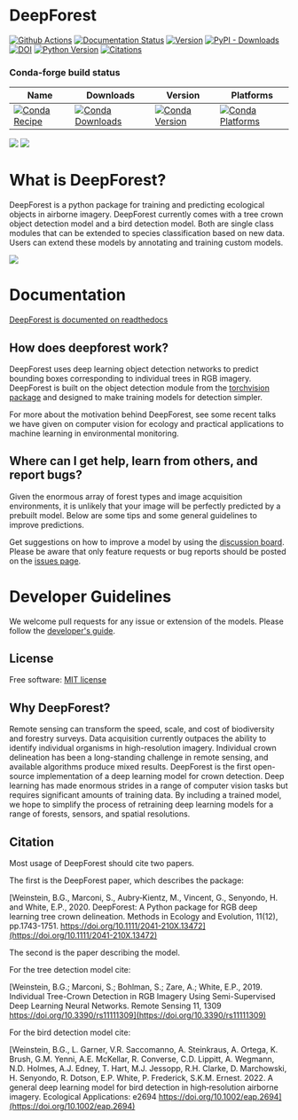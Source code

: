 # DeepForest

[![Github Actions](https://github.com/weecology/DeepForest/actions/workflows/Conda-app.yml/badge.svg)](https://github.com/weecology/DeepForest/actions/workflows/Conda-app.yml)
[![Documentation Status](https://readthedocs.org/projects/deepforest/badge/?version=latest)](http://deepforest.readthedocs.io/en/latest/?badge=latest)
[![Version](https://img.shields.io/pypi/v/DeepForest.svg)](https://pypi.python.org/pypi/DeepForest)
[![PyPI - Downloads](https://img.shields.io/pypi/dm/deepforest)](https://pypi.python.org/pypi/DeepForest)
[![DOI](https://zenodo.org/badge/DOI/10.5281/zenodo.2538143.svg)](https://doi.org/10.5281/zenodo.2538143)
[![Python Version](https://img.shields.io/badge/python-%3E%3D3.8%2C%20%3C3.13-blue.svg)](https://www.python.org/downloads/)
[![Citations](https://img.shields.io/endpoint?url=https://raw.githubusercontent.com/weecology/DeepForest/refs/heads/main/citation_count.json)](https://scholar.google.com/scholar?hl=en&as_sdt=40005&sciodt=0,10&cites=4018186955550406830&scipsc=&q=)


### Conda-forge build status


| Name | Downloads | Version | Platforms |
| --- | --- | --- | --- |
| [![Conda Recipe](https://img.shields.io/badge/recipe-deepforest-green.svg)](https://anaconda.org/conda-forge/deepforest) | [![Conda Downloads](https://img.shields.io/conda/dn/conda-forge/deepforest.svg)](https://anaconda.org/conda-forge/deepforest) | [![Conda Version](https://img.shields.io/conda/vn/conda-forge/deepforest.svg)](https://anaconda.org/conda-forge/deepforest) | [![Conda Platforms](https://img.shields.io/conda/pn/conda-forge/deepforest.svg)](https://anaconda.org/conda-forge/deepforest) |

![](www/MEE_Figure4.png)
![](www/example_predictions_small.png)

# What is DeepForest?

DeepForest is a python package for training and predicting ecological objects in airborne imagery. DeepForest currently comes with a tree crown object detection model and a bird detection model. Both are single class modules that can be extended to species classification based on new data. Users can extend these models by annotating and training custom models.

![](www/image.png)

# Documentation

[DeepForest is documented on readthedocs](https://deepforest.readthedocs.io/)

## How does deepforest work?
DeepForest uses deep learning object detection networks to predict bounding boxes corresponding to individual trees in RGB imagery.
DeepForest is built on the object detection module from the [torchvision package](http://pytorch.org/vision/stable/index.html) and designed to make training models for  detection simpler.

For more about the motivation behind DeepForest, see some recent talks we have given on computer vision for ecology and practical applications to machine learning in environmental monitoring.

## Where can I get help, learn from others, and report bugs?
Given the enormous array of forest types and image acquisition environments, it is unlikely that your image will be perfectly predicted by a prebuilt model. Below are some tips and some general guidelines to improve predictions.

Get suggestions on how to improve a model by using the [discussion board](https://github.com/weecology/DeepForest/discussions). Please be aware that only feature requests or bug reports should be posted on the [issues page](https://github.com/weecology/DeepForest/issues).

# Developer Guidelines

We welcome pull requests for any issue or extension of the models. Please follow the [developer's guide](https://deepforest.readthedocs.io/en/latest/development/contributing.html).

## License

Free software: [MIT license](https://github.com/weecology/DeepForest/blob/master/LICENSE)

## Why DeepForest?

Remote sensing can transform the speed, scale, and cost of biodiversity and forestry surveys. Data acquisition currently outpaces the ability to identify individual organisms in high-resolution imagery. Individual crown delineation has been a long-standing challenge in remote sensing, and available algorithms produce mixed results. DeepForest is the first open-source implementation of a deep learning model for crown detection. Deep learning has made enormous strides in a range of computer vision tasks but requires significant amounts of training data. By including a trained model, we hope to simplify the process of retraining deep learning models for a range of forests, sensors, and spatial resolutions.

## Citation

Most usage of DeepForest should cite two papers.

The first is the DeepForest paper, which describes the package:

[Weinstein, B.G., Marconi, S., Aubry‐Kientz, M., Vincent, G., Senyondo, H. and White, E.P., 2020. DeepForest: A Python package for RGB deep learning tree crown delineation. Methods in Ecology and Evolution, 11(12), pp.1743-1751. https://doi.org/10.1111/2041-210X.13472](https://doi.org/10.1111/2041-210X.13472)

The second is the paper describing the model.

For the tree detection model cite:

[Weinstein, B.G.; Marconi, S.; Bohlman, S.; Zare, A.; White, E.P., 2019. Individual Tree-Crown Detection in RGB Imagery Using Semi-Supervised Deep Learning Neural Networks. Remote Sensing 11, 1309 https://doi.org/10.3390/rs11111309](https://doi.org/10.3390/rs11111309)

For the bird detection model cite:

[Weinstein, B.G., L. Garner, V.R. Saccomanno, A. Steinkraus, A. Ortega, K. Brush, G.M. Yenni, A.E. McKellar, R. Converse, C.D. Lippitt, A. Wegmann, N.D. Holmes, A.J. Edney, T. Hart, M.J. Jessopp, R.H. Clarke, D. Marchowski, H. Senyondo, R. Dotson, E.P. White, P. Frederick, S.K.M. Ernest. 2022. A general deep learning model for bird detection in high‐resolution airborne imagery. Ecological Applications: e2694 https://doi.org/10.1002/eap.2694](https://doi.org/10.1002/eap.2694)
